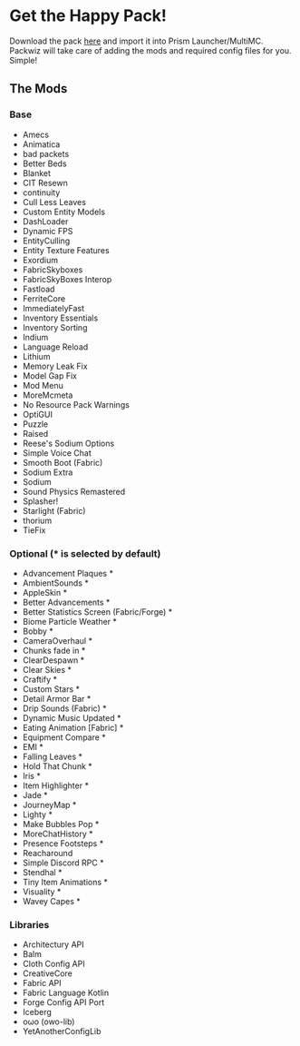 # Get the Happy Pack!

Download the pack [here](/Happy%20Pack.zip) and import it into Prism Launcher/MultiMC. Packwiz will take care of adding the mods and required config files for you. Simple!

## The Mods

### Base

- Amecs
- Animatica
- bad packets
- Better Beds
- Blanket
- CIT Resewn
- continuity
- Cull Less Leaves
- Custom Entity Models
- DashLoader
- Dynamic FPS
- EntityCulling
- Entity Texture Features
- Exordium
- FabricSkyboxes
- FabricSkyBoxes Interop
- Fastload
- FerriteCore
- ImmediatelyFast
- Inventory Essentials
- Inventory Sorting
- Indium
- Language Reload
- Lithium
- Memory Leak Fix
- Model Gap Fix
- Mod Menu
- MoreMcmeta
- No Resource Pack Warnings
- OptiGUI
- Puzzle
- Raised
- Reese's Sodium Options
- Simple Voice Chat
- Smooth Boot (Fabric)
- Sodium Extra
- Sodium
- Sound Physics Remastered
- Splasher!
- Starlight (Fabric)
- thorium
- TieFix

### Optional (\* is selected by default)

- Advancement Plaques \*
- AmbientSounds \*
- AppleSkin \*
- Better Advancements \*
- Better Statistics Screen (Fabric/Forge) \*
- Biome Particle Weather \*
- Bobby \*
- CameraOverhaul \*
- Chunks fade in \*
- ClearDespawn \*
- Clear Skies \*
- Craftify \*
- Custom Stars \*
- Detail Armor Bar \*
- Drip Sounds (Fabric) \*
- Dynamic Music Updated \*
- Eating Animation [Fabric] \*
- Equipment Compare \*
- EMI \*
- Falling Leaves \*
- Hold That Chunk \*
- Iris \*
- Item Highlighter \*
- Jade \*
- JourneyMap \*
- Lighty \*
- Make Bubbles Pop \*
- MoreChatHistory \*
- Presence Footsteps \*
- Reacharound
- Simple Discord RPC \*
- Stendhal \*
- Tiny Item Animations \*
- Visuality \*
- Wavey Capes \*

### Libraries

- Architectury API
- Balm
- Cloth Config API
- CreativeCore
- Fabric API
- Fabric Language Kotlin
- Forge Config API Port
- Iceberg
- oωo (owo-lib)
- YetAnotherConfigLib
